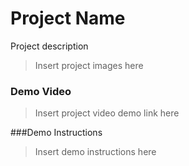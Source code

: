 # Project Name

Project description

>Insert project images here

### Demo Video
>Insert project video demo link here

###Demo Instructions
>Insert demo instructions here

